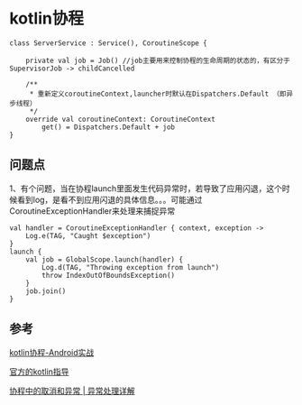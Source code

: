 # kotlin协程

    class ServerService : Service(), CoroutineScope {

        private val job = Job() //job主要用来控制协程的生命周期的状态的，有区分于SupervisorJob -> childCancelled

        /**
         * 重新定义coroutineContext,launcher时默认在Dispatchers.Default （即异步线程）
         */
        override val coroutineContext: CoroutineContext
            get() = Dispatchers.Default + job
    }


## 问题点

1、有个问题，当在协程launch里面发生代码异常时，若导致了应用闪退，这个时候看到log，是看不到应用闪退的具体信息。。。可能通过CoroutineExceptionHandler来处理来捕捉异常

    val handler = CoroutineExceptionHandler { context, exception ->
        Log.e(TAG, "Caught $exception")
    }
    launch {
        val job = GlobalScope.launch(handler) {
            Log.d(TAG, "Throwing exception from launch")
            throw IndexOutOfBoundsException() 
        }
        job.join()
    }

## 参考

[kotlin协程-Android实战](https://juejin.im/post/5d74ad56e51d456201486eab)

[官方的kotlin指导](https://kotlinlang.org/docs/reference/coroutines/coroutines-guide.html)

[协程中的取消和异常 | 异常处理详解](https://blog.csdn.net/jILRvRTrc/article/details/107437548)

